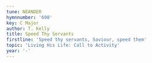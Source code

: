 ```yaml
---
tune: NEANDER
hymnnumber: '698'
key: C Major
author: T. Kelly
title: Speed Thy Servants
firstline: 'Speed thy servants, Saviour, speed them'
topic: 'Living His Life: Call to Activity'
year: '-'
---
```

